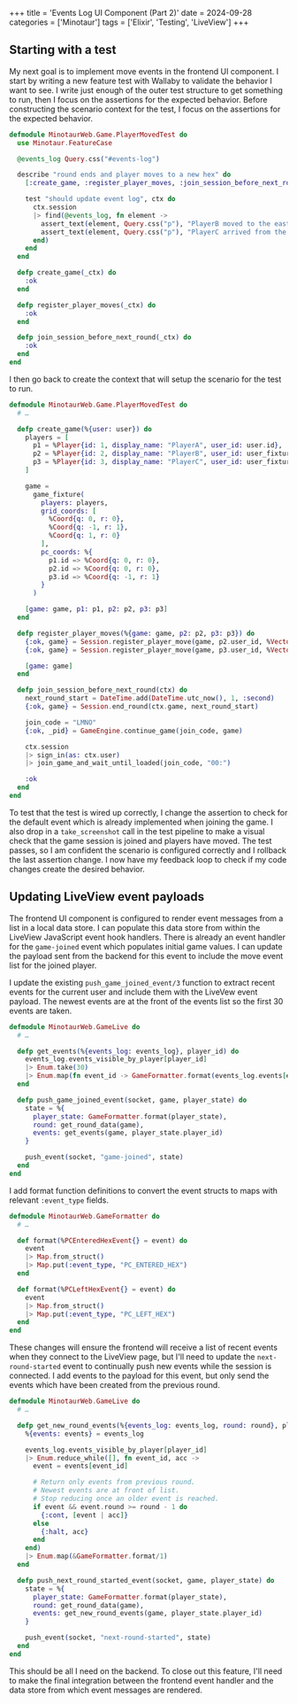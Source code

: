 +++
title = 'Events Log UI Component (Part 2)'
date = 2024-09-28
categories = ['Minotaur']
tags = ['Elixir', 'Testing', 'LiveView']
+++

## Starting with a test

My next goal is to implement move events in the frontend UI component.
I start by writing a new feature test with Wallaby to validate the behavior I want to see.
I write just enough of the outer test structure to get something to run, then I focus on the assertions for the expected behavior.
Before constructing the scenario context for the test, I focus on the assertions for the expected behavior.

```ex
defmodule MinotaurWeb.Game.PlayerMovedTest do
  use Minotaur.FeatureCase

  @events_log Query.css("#events-log")

  describe "round ends and player moves to a new hex" do
    [:create_game, :register_player_moves, :join_session_before_next_round]

    test "should update event log", ctx do
      ctx.session
      |> find(@events_log, fn element ->
        assert_text(element, Query.css("p"), "PlayerB moved to the east.")
        assert_text(element, Query.css("p"), "PlayerC arrived from the southwest.")
      end)
    end
  end

  defp create_game(_ctx) do
    :ok
  end

  defp register_player_moves(_ctx) do
    :ok
  end

  defp join_session_before_next_round(_ctx) do
    :ok
  end
end
```

I then go back to create the context that will setup the scenario for the test to run.

```ex
defmodule MinotaurWeb.Game.PlayerMovedTest do
  # …

  defp create_game(%{user: user}) do
    players = [
      p1 = %Player{id: 1, display_name: "PlayerA", user_id: user.id},
      p2 = %Player{id: 2, display_name: "PlayerB", user_id: user_fixture().id},
      p3 = %Player{id: 3, display_name: "PlayerC", user_id: user_fixture().id}
    ]

    game =
      game_fixture(
        players: players,
        grid_coords: [
          %Coord{q: 0, r: 0},
          %Coord{q: -1, r: 1},
          %Coord{q: 1, r: 0}
        ],
        pc_coords: %{
          p1.id => %Coord{q: 0, r: 0},
          p2.id => %Coord{q: 0, r: 0},
          p3.id => %Coord{q: -1, r: 1}
        }
      )

    [game: game, p1: p1, p2: p2, p3: p3]
  end

  defp register_player_moves(%{game: game, p2: p2, p3: p3}) do
    {:ok, game} = Session.register_player_move(game, p2.user_id, %Vector{q: 1, r: 0})
    {:ok, game} = Session.register_player_move(game, p3.user_id, %Vector{q: 1, r: -1})

    [game: game]
  end

  defp join_session_before_next_round(ctx) do
    next_round_start = DateTime.add(DateTime.utc_now(), 1, :second)
    {:ok, game} = Session.end_round(ctx.game, next_round_start)

    join_code = "LMNO"
    {:ok, _pid} = GameEngine.continue_game(join_code, game)

    ctx.session
    |> sign_in(as: ctx.user)
    |> join_game_and_wait_until_loaded(join_code, "00:")

    :ok
  end
end
```

To test that the test is wired up correctly, I change the assertion to check for the default event which is already implemented when joining the game.
I also drop in a `take_screenshot` call in the test pipeline to make a visual check that the game session is joined and players have moved.
The test passes, so I am confident the scenario is configured correctly and I rollback the last assertion change.
I now have my feedback loop to check if my code changes create the desired behavior.

## Updating LiveView event payloads

The frontend UI component is configured to render event messages from a list in a local data store.
I can populate this data store from within the LiveView JavaScript event hook handlers.
There is already an event handler for the `game-joined` event which populates initial game values.
I can update the payload sent from the backend for this event to include the move event list for the joined player.

I update the existing `push_game_joined_event/3` function to extract recent events for the current user and include them with the LiveVew event payload.
The newest events are at the front of the events list so the first 30 events are taken.

```ex {hl_lines=["3-8",14]}
defmodule MinotaurWeb.GameLive do
  # …

  defp get_events(%{events_log: events_log}, player_id) do
    events_log.events_visible_by_player[player_id]
    |> Enum.take(30)
    |> Enum.map(fn event_id -> GameFormatter.format(events_log.events[event_id]) end)
  end

  defp push_game_joined_event(socket, game, player_state) do
    state = %{
      player_state: GameFormatter.format(player_state),
      round: get_round_data(game),
      events: get_events(game, player_state.player_id)
    }

    push_event(socket, "game-joined", state)
  end
end
```

I add format function definitions to convert the event structs to maps with relevant `:event_type` fields.

```ex
defmodule MinotaurWeb.GameFormatter do
  # …

  def format(%PCEnteredHexEvent{} = event) do
    event
    |> Map.from_struct()
    |> Map.put(:event_type, "PC_ENTERED_HEX")
  end

  def format(%PCLeftHexEvent{} = event) do
    event
    |> Map.from_struct()
    |> Map.put(:event_type, "PC_LEFT_HEX")
  end
end
```

These changes will ensure the frontend will receive a list of recent events when they connect to the LiveView page, but I'll need to update the `next-round-started` event to continually push new events while the session is connected.
I add events to the payload for this event, but only send the events which have been created from the previous round.

```ex {hl_lines=["3-21",27]}
defmodule MinotaurWeb.GameLive do
  # …

  defp get_new_round_events(%{events_log: events_log, round: round}, player_id) do
    %{events: events} = events_log

    events_log.events_visible_by_player[player_id]
    |> Enum.reduce_while([], fn event_id, acc ->
      event = events[event_id]

      # Return only events from previous round.
      # Newest events are at front of list.
      # Stop reducing once an older event is reached.
      if event && event.round >= round - 1 do
        {:cont, [event | acc]}
      else
        {:halt, acc}
      end
    end)
    |> Enum.map(&GameFormatter.format/1)
  end

  defp push_next_round_started_event(socket, game, player_state) do
    state = %{
      player_state: GameFormatter.format(player_state),
      round: get_round_data(game),
      events: get_new_round_events(game, player_state.player_id)
    }

    push_event(socket, "next-round-started", state)
  end
end
```

This should be all I need on the backend.
To close out this feature, I'll need to make the final integration between the frontend event handler and the data store from which event messages are rendered.


